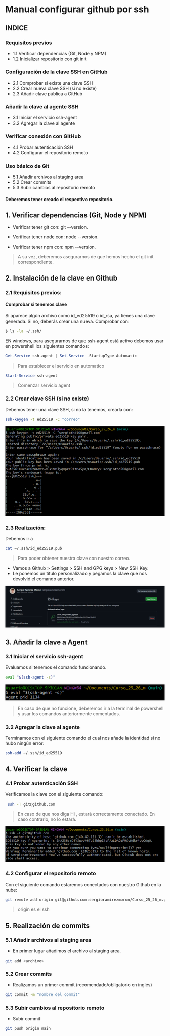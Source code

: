 # Manual configurar github por ssh

## INDICE

### Requisitos previos

- 1.1 Verificar dependencias (Git, Node y NPM)
- 1.2 Inicializar repositorio con git init

### Configuración de la clave SSH en GitHub

- 2.1 Comprobar si existe una clave SSH
- 2.2 Crear nueva clave SSH (si no existe)
- 2.3 Añadir clave pública a GitHub

### Añadir la clave al agente SSH

- 3.1 Iniciar el servicio ssh-agent
- 3.2 Agregar la clave al agente

### Verificar conexión con GitHub

- 4.1 Probar autenticación SSH
- 4.2 Configurar el repositorio remoto

### Uso básico de Git

- 5.1 Añadir archivos al staging area
- 5.2 Crear commits
- 5.3 Subir cambios al repositorio remoto

#### Deberemos tener creado el respectivo repositorio.

## 1. Verificar dependencias (Git, Node y NPM)

- Verificar tener git con: git --version.

- Verificar tener node con: node --version.

- Verificar tener npm con: npm --version.

> A su vez, deberemos asegurarnos de que hemos hecho el git init correspondiente.

## 2. Instalación de la clave en Github

### 2.1 Requisitos previos:

#### Comprobar si tenemos clave

Si aparece algún archivo como id_ed25519 o id_rsa, ya tienes una clave generada.
Si no, deberás crear una nueva.
Comprobar con:

```bash
$ ls -la ~/.ssh/
```

EN windows, para asegurarnos de que ssh-agent está activo debemos usar en powershell los siguientes comandos:

```powershell
Get-Service ssh-agent | Set-Service -StartupType Automatic
```

> Para establecer el servicio en automatico

```powershell
Start-Service ssh-agent
```

> Comenzar servicio agent

### 2.2 Crear clave SSH (si no existe)

Debemos tener una clave SSH, si no la tenemos, crearla con:

```bash
ssh-keygen -t ed25519 -C "correo"
```

![imagen ssh](/img/keygen.png)

### 2.3 Realización:

Debemos ir a

```bash
cat ~/.ssh/id_ed25519.pub
```

> Para poder obtener nuestra clave con nuestro correo.

- Vamos a Github > Settings > SSH and GPG keys > New SSH Key.
- Le ponemos un título personalizado y pegamos la clave que nos devolvió el comando anterior.

![imagen ssh](/img/keygit.png)

## 3. Añadir la clave a Agent

### 3.1 Iniciar el servicio ssh-agent

Evaluamos si tenemos el comando funcionando.

```bash
eval "$(ssh-agent -s)"
```

![imagen ssh](/img/eval.png)

> En caso de que no funcione, deberemos ir a la terminal de powershell y usar los comandos anteriormente comentados.

### 3.2 Agregar la clave al agente

Terminamos con el siguiente comando el cual nos añade la identidad si no hubo ningún error:

```bash
ssh-add ~/.ssh/id_ed25519
```

## 4. Verificar la clave

### 4.1 Probar autenticación SSH

Verificamos la clave con el siguiente comando:

```bash
 ssh -T git@github.com
```

> En caso de que nos diga Hi <usuario>, estará correctamente conectado. En caso contrario, no lo estará.

![imagen ssh](/img/githubT.png)

### 4.2 Configurar el repositorio remoto

Con el siguiente comando estaremos conectados con nuestro Github en la nube:

```bash
git remote add origin git@github.com:sergioramirezmoron/Curso_25_26_m.git
```

> origin es el ssh

## 5. Realización de commits

### 5.1 Añadir archivos al staging area

- En primer lugar añadimos el archivo al staging area.

```bash
git add <archivo>
```

### 5.2 Crear commits

- Realizamos un primer commit (recomendado/obligatorio en inglés)

```bash
git commit -m "nombre del commit"
```

### 5.3 Subir cambios al repositorio remoto

- Subir commit

```bash
git push origin main
```
